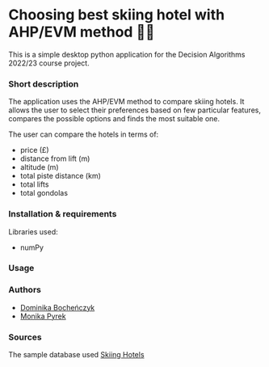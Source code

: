 # Choosing best skiing hotel with AHP/EVM method 🏂🏼

This is a simple desktop python application for the Decision Algorithms 2022/23 course project. 

### Short description

The application uses the AHP/EVM method to compare skiing hotels. It allows the user to select their preferences based on few particular features, compares the possible options and finds the most suitable one.

The user can compare the hotels in terms of:

- price (£)
- distance from lift (m)
- altitude (m)
- total piste distance (km)
- total lifts
- total gondolas

### Installation & requirements

Libraries used:

- numPy

### Usage

### Authors

- [Dominika Bocheńczyk](https://github.com/domkvv)
- [Monika Pyrek](https://github.com/mpyrek)

### Sources

The sample database used [Skiing Hotels](https://www.kaggle.com/datasets/jacklacey/skiing-hotels)